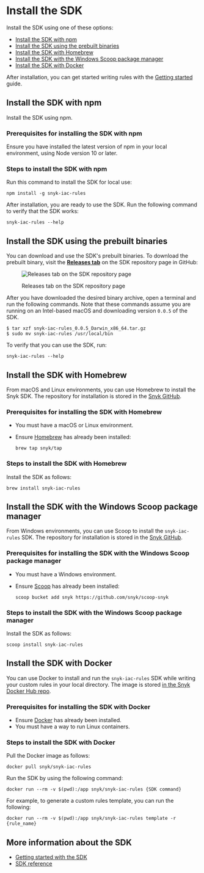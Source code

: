 # Install the SDK

​Install the SDK using one of these options:

* [Install the SDK with npm](install-the-sdk.md#install-the-sdk-with-npm)
* ​[Install the SDK using the prebuilt binaries​](install-the-sdk.md#install-the-sdk-using-the-prebuilt-binaries)
* [Install the SDK with Homebrew](install-the-sdk.md#install-the-sdk-with-homebrew)
* [​Install the SDK with the Windows Scoop package manager](install-the-sdk.md#install-the-sdk-with-the-windows-scoop-package-manager)
* [Install the SDK with Docker](install-the-sdk.md#install-the-sdk-with-docker)

After installation, you can get started writing rules with the [Getting started](getting-started-with-the-sdk/) guide.

## Install the SDK with npm

Install the SDK using npm.

### **Prerequisites for installing the SDK with npm**

Ensure you have installed the latest version of npm in your local environment, using Node version 10 or later.

### **Steps to install the SDK with npm**

Run this command to install the SDK for local use:

```
npm install -g snyk-iac-rules
```

After installation, you are ready to use the SDK. Run the following command to verify that the SDK works:

```
snyk-iac-rules --help
```

## Install the SDK using the prebuilt binaries

You can download and use the SDK's prebuilt binaries. To download the prebuilt binary, visit the [**Releases tab**](https://github.com/snyk/snyk-iac-rules/releases) on the SDK repository page in GitHub:

<figure><img src="../../.gitbook/assets/screenshot-2021-09-24-at-13.44.36.png" alt="Releases tab on the SDK repository page"><figcaption><p>Releases tab on the SDK repository page</p></figcaption></figure>

After you have downloaded the desired binary archive, open a terminal and run the following commands. Note that these commands assume you are running on an Intel-based macOS and downloading version `0.0.5` of the SDK.

```
$ tar xzf snyk-iac-rules_0.0.5_Darwin_x86_64.tar.gz 
$ sudo mv snyk-iac-rules /usr/local/bin
```

To verify that you can use the SDK, run:

```
snyk-iac-rules --help
```

## Install the SDK with Homebrew

From macOS and Linux environments, you can use Homebrew to install the Snyk SDK. The repository for installation is stored in the [Snyk GitHub](https://github.com/snyk/homebrew-tap).

### **Prerequisites for installing the SDK with Homebrew**

* You must have a macOS or Linux environment.
*   Ensure [Homebrew](https://brew.sh/index\_he) has already been installed:

    ```
    brew tap snyk/tap
    ```

### **Steps to install the SDK with Homebrew**

Install the SDK as follows:

```
brew install snyk-iac-rules
```

## Install the SDK with the Windows Scoop package manager

From Windows environments, you can use Scoop to install the  `snyk-iac-rules` SDK. The repository for installation is stored in the [Snyk GitHub](https://github.com/snyk/scoop-snyk).

### **Prerequisites for installing the SDK with the Windows Scoop package manager**

* You must have a Windows environment.
*   Ensure [Scoop](https://scoop.sh) has already been installed:

    ```
    scoop bucket add snyk https://github.com/snyk/scoop-snyk
    ```

### **Steps to install the SDK with the Windows Scoop package manager**

Install the SDK as follows:

```
scoop install snyk-iac-rules
```

## Install the SDK with Docker

You can use Docker to install and run the `snyk-iac-rules` SDK while writing your custom rules in your local directory. The image is stored [in the Snyk Docker Hub repo](https://hub.docker.com/r/snyk/snyk-iac-rules).

### **Prerequisites for installing the SDK with Docker**

* Ensure [Docker](https://docs.docker.com/get-docker/) has already been installed.
* You must have a way to run Linux containers.

### **Steps to install the SDK with Docker**

Pull the Docker image as follows:

```
docker pull snyk/snyk-iac-rules
```

Run the SDK by using the following command:

```
docker run --rm -v $(pwd):/app snyk/snyk-iac-rules {SDK command}
```

For example, to generate a custom rules template, you can run the following:

```
docker run --rm -v $(pwd):/app snyk/snyk-iac-rules template -r {rule_name}
```

## More information about the SDK

* [​Getting started with the SDK​](getting-started-with-the-sdk/)
* ​[SDK reference​](sdk-reference.md)
